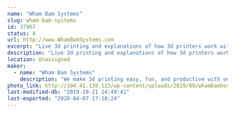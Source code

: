```yaml
---
name: "Wham Bam Systems"
slug: wham-bam-systems
id: 37967
status: 4
url: http://www.WhamBamSystems.com
excerpt: "Live 3d printing and explanations of how 3d printers work with a 3d printed souvenir for the kids to take away. "
description: "Live 3d printing and explanations of how 3d printers work with a 3d printed souvenir for the kids to take away. Raffles and giveaways with no purchase necessary. Demonstrations of how our products work in live 3d printing situations."
location: Unassigned
maker:
  - name: "Wham Bam Systems"
    description: "We make 3d printing easy, fun, and productive with our 3d printer accessories."
photo_link: http://104.41.139.123/wp-content/uploads/2019/09/whambamhorizshadowsmall.jpg
last-modified-db: "2019-10-21 14:49:41"
last-exported: "2020-04-07 17:18:24"
---
```

